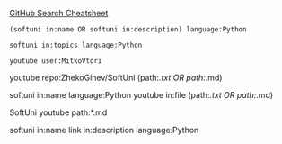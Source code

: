 [GitHub Search Cheatsheet](https://traviswimer.com/blog/github-search-cheatsheet/)     

`(softuni in:name OR softuni in:description) language:Python`

`softuni in:topics language:Python`

`youtube user:MitkoVtori`

youtube repo:ZhekoGinev/SoftUni (path:*.txt OR path:*.md)

softuni in:name language:Python youtube in:file (path:*.txt OR path:*.md)

SoftUni youtube path:*.md

softuni in:name link in:description language:Python
